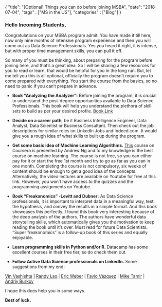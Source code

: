 {
    "title": "[Optional] Things you can do before joining MSBA",
    "date": "2018-07-04",
    "tags" : ["MS in the US"],
    "categories" : ["Blog"]
}

###  Hello Incoming Students,

Congratulations on your MSBA program admit. You have made it till here, now only nine months of intensive program experience and then you will come out as Data Science Professionals. Yes you heard it right, it is intense, but with proper time management skills, you can pull it off.

So many of you must be thinking, about preparing for the program before joining here, and that’s a great idea. So I will be sharing a few resources for you to read or learn, that would be helpful for you in the long run. But, let me tell you this is all optional, officially the program doesn’t require you to come prepared with everything. You start the course from the basics, so no need to panic if you can’t prepare in advance.

* **Book “Analyzing the Analyzer”:** Before joining the program, it is crucial to understand the post-degree opportunities available to Data Science Professionals. This book will help you understand the plethora of skill sets to build as per your desired profile. [Book Link](https://www.oreilly.com/data/free/analyzing-the-analyzers.csp)

* **Decide on a career path**, be it Business Intelligence Engineer, Data Analyst, Data Scientist or Business Consultant. Then check out the job descriptions for similar roles on LinkedIn Jobs and Indeed.com. It would give you a rough idea of what skills to built up during the program.

* **Get some basic idea of Machine Learning Algorithms.** [This](https://www.coursera.org/learn/machine-learning?) course on Coursera is presented by Andrew Ng and to my knowledge is the best course on machine learning. The course is not free, so you can either pay for it or start the free 1st month and try to go as far as you can in one month. Completing the course is not compulsory, six weeks of content should be enough to get a good idea of the concepts. Alternatively, the video lectures are available on Youtube for free at this link. However, you won’t have access to the quizzes and the programming assignments on Youtube.

* **Book “Freakonomics” -Levitt and Dubner:** As Data Science professionals, it is important to interpret data in a meaningful way, test the hypothesis, and convey the results in a simple format. And this book showcases this perfectly. I found this book very interesting because of the deep analysis of the authors. The authors have wonderful data storytelling skills, which automatically gives you the motivation to keep reading the book until it’s over. Must read for future Data Scientists. “Super freakonomics” is a follow-up book of this series and equally enjoyable.

* **Learn programming skills in Python and/or R.** Datacamp has some excellent courses in their free tier, so do check them out.

* **Follow Active Data Science professionals on LinkedIn.** Some suggestions from my end:

[Vin Vashishta](https://www.linkedin.com/in/vineetvashishta/) |
[Randy Lao](https://www.linkedin.com/in/randylaosat/) |
[Eric Weber](https://www.linkedin.com/in/eric-weber-060397b7/) |
[Favio Vázquez](https://www.linkedin.com/in/faviovazquez/) |
[Mike Tamir](https://www.linkedin.com/in/miketamir/) |
[Andriy Burkov](https://www.linkedin.com/in/andriyburkov/)

I hope this does help you in some ways.

**Best of luck.**

